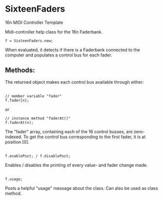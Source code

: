 # SixteenFaders
16n MIDI Controller Template

Midi-controller help class for the 16n Faderbank.
```supercollider
f = SixteenFaders.new;
```
When evaluated, it detects if there is a Faderbank connected to the computer and populates a control bus for each fader.

## Methods:
The returned object makes each control bus available through either:<br>
<br>
```supercollider
// member variable "fader"
f.fader[n];

```
or
```supercollider
// instance method "faderAt()"
f.faderAt(n);
```
The "fader" array, containing each of the 16 control busses, are zero-indexed.
To get the control bus corresponding to the first fader, it is at position [0].<br>
<br>
```supercollider
f.enablePost; / f.disablePost;
```
Enables / disables the printing of every value- and fader change made.<br>
<br>
```supercollider
f.usage;
```
Posts a helpful "usage" message about the class. Can also be used as class method.
